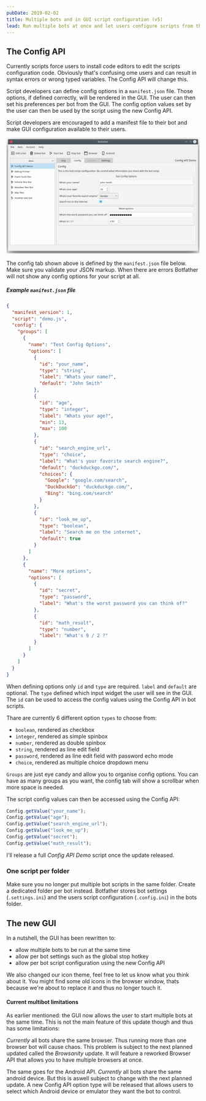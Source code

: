 ```yaml
---
pubDate: 2019-02-02
title: Multiple bots and in GUI script configuration (v5)
lead: Run multiple bots at once and let users configure scripts from the GUI. Botfather 5.1 is about to release, featuring a new GUI, per bot settings and the new Config API.
---
```


## The Config API

Currently scripts force users to install code editors to edit the scripts configuration code. Obviously that's confusing ome users and can result in syntax errors or wrong typed variables. The Config API will change this.

Script developers can define config options in a `manifest.json` file. Those options, if defined correctly, will be rendered in the GUI. The user can then set his preferences per bot from the GUI. The config option values set by the user can then be used by the script using the new Config API.

Script developers are encouraged to add a manifest file to their bot and make GUI configuration available to their users.

![Botfather 5.1 Config API Example](../../assets/blog/bf5_config_tab.png)

The config tab shown above is defined by the `manifest.json` file below. Make sure you validate your JSON markup. When there are errors Botfather will not show any config options for your script at all.

##### Example `manifest.json` file

```json
{
  "manifest_version": 1,
  "script": "demo.js",
  "config": {
    "groups": [
      {
        "name": "Test Config Options",
        "options": [
          {
            "id": "your_name",
            "type": "string",
            "label": "Whats your name?",
            "default": "John Smith"
          },
          {
            "id": "age",
            "type": "integer",
            "label": "Whats your age?",
            "min": 13,
            "max": 100
          },
          {
            "id": "search_engine_url",
            "type": "choice",
            "label": "What's your favorite search engine?",
            "default": "duckduckgo.com/",
            "choices": {
              "Google": "google.com/search",
              "DuckDuckGo": "duckduckgo.com/",
              "Bing": "bing.com/search"
            }
          },
          {
            "id": "look_me_up",
            "type": "boolean",
            "label": "Search me on the internet",
            "default": true
          }
        ]
      },
      {
        "name": "More options",
        "options": [
          {
            "id": "secret",
            "type": "password",
            "label": "What's the worst password you can think of?"
          },
          {
            "id": "math_result",
            "type": "number",
            "label": "What's 9 / 2 ?"
          }
        ]
      }
    ]
  }
}
```

When defining options only `id` and `type` are required. `label` and `default` are optional. The `type` defined which input widget the user will see in the GUI. The `id` can be used to access the config values using the Config API in bot scripts.

Thare are currently 6 different option `types` to choose from:

- `boolean`, rendered as checkbox
- `integer`, rendered as simple spinbox
- `number`, rendered as double spinbox
- `string`, rendered as line edit field
- `password`, rendered as line edit field with password echo mode
- `choice`, rendered as multiple choice dropdown menu

`Groups` are just eye candy and allow you to organise config options. You can have as many groups as you want, the config tab will show a scrollbar when more space is needed.

The script config values can then be accessed using the Config API:

```javascript
Config.getValue("your_name");
Config.getValue("age");
Config.getValue("search_engine_url");
Config.getValue("look_me_up");
Config.getValue("secret");
Config.getValue("math_result");
```

I'll release a full _Config API Demo_ script once the update released.

### One script per folder

Make sure you no longer put multiple bot scripts in the same folder. Create a dedicated folder per bot instead. Botfather stores bot settings (`.settings.ini`) and the users script configuration (`.config.ini`) in the bots folder.

## The new GUI

In a nutshell, the GUI has been rewritten to:

- allow multiple bots to be run at the same time
- allow per bot settings such as the global stop hotkey
- allow per bot script configuration using the new Config API

We also changed our icon theme, feel free to let us know what you think about it. You might find some old icons in the browser window, thats because we're about to replace it and thus no longer touch it.

#### Current multibot limitations

As earlier mentioned: the GUI now allows the user to start multiple bots at the same time. This is not the main feature of this update though and thus has some limitations:

_Currently_ all bots share the same browser. Thus running more than one browser bot will cause chaos. This problem is subject to the next planned updated called the _Browsanity_ update. It will feature a reworked Browser API that allows you to have multiple browsers at once.

The same goes for the Android API. _Currently_ all bots share the same android device. But this is aswell subject to change with the next planned update. A new Config API option type will be released that allows users to select which Android device or emulator they want the bot to control.
